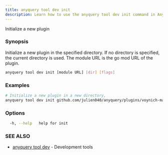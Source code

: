 ```yaml
---
title: anyquery tool dev init
description: Learn how to use the anyquery tool dev init command in Anyquery.
---
```


Initialize a new plugin

### Synopsis

Initialize a new plugin in the specified directory. If no directory is specified, the current directory is used.
	The module URL is the go mod URL of the plugin.

```bash
anyquery tool dev init [module URL] [dir] [flags]
```

### Examples

```bash
# Initialize a new plugin in a new directory,
anyquery tool dev init github.com/julien040/anyquery/plugins/voynich-manuscript voynich-manuscript
```

### Options

```bash
  -h, --help   help for init
```

### SEE ALSO

* [anyquery tool dev](../anyquery_tool_dev)	 - Development tools
